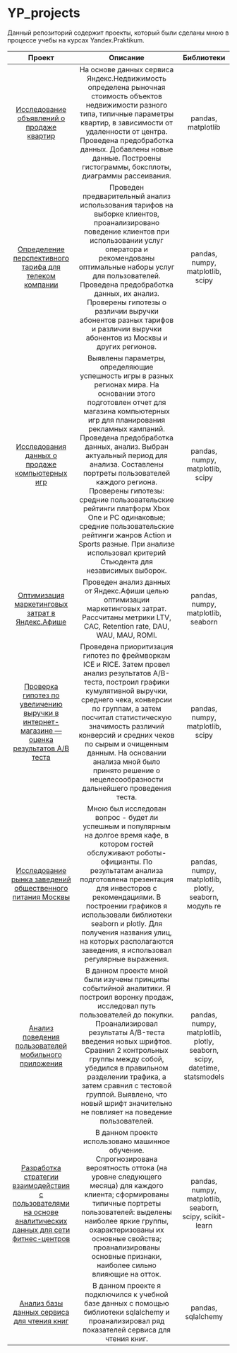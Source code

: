 # YP_projects
Данный репозиторий содержит проекты, который были сделаны мною в процессе учебы на курсах Yandex.Praktikum.

| Проект                |   Описание             | Библиотеки                  |
| :--------------------:| :---------------------: |:---------------------------:|
| [Исследование объявлений о продаже квартир](https://github.com/NovikovN/YP_projects/tree/master/research_of_apartments_for_sale) | На основе данных сервиса Яндекс.Недвижимость определена рыночная стоимость объектов недвижимости разного типа, типичные параметры квартир, в зависимости от удаленности от центра. Проведена предобработка данных. Добавлены новые данные. Построены гистограммы, боксплоты, диаграммы рассеивания. | pandas, matplotlib |
| [Определение перспективного тарифа для телеком компании](https://github.com/NovikovN/YP_projects/tree/master/research_of_tariffs_of_a_telecom_company) | Проведен предварительный анализ использования тарифов на выборке клиентов, проанализировано поведение клиентов при использовании услуг оператора и рекомендованы оптимальные наборы услуг для пользователей. Проведена предобработка данных, их анализ. Проверены гипотезы о различии выручки абонентов разных тарифов и различии выручки абонентов из Москвы и других регионов. | pandas, numpy, matplotlib, scipy |
| [Исследования данных о продаже компьютерных игр](https://github.com/NovikovN/YP_projects/tree/master/research_data_of_the_sale_of_computer_games) | Выявлены параметры, определяющие успешность игры в разных регионах мира. На основании этого подготовлен отчет для магазина компьютерных игр для планирования рекламных кампаний. Проведена предобработка данных, анализ. Выбран актуальный период для анализа. Составлены портреты пользователей каждого региона. Проверены гипотезы: средние пользовательские рейтинги платформ Xbox One и PC одинаковые; средние пользовательские рейтинги жанров Action и Sports разные. При анализе использовал критерий Стьюдента для независимых выборок. | pandas, numpy, matplotlib, scipy |
| [Оптимизация маркетинговых затрат в Яндекс.Афише](https://github.com/NovikovN/YP_projects/tree/master/optimization_of_marketing_costs_in_Yandex.Afish) |Проведен анализ данных от Яндекс.Афиши целью оптимизации маркетинговых затрат. Рассчитаны метрики LTV, CAC, Retention rate, DAU, WAU, MAU, ROMI. | pandas, numpy, matplotlib, seaborn |
| [Проверка гипотез по увеличению выручки в интернет-магазине — оценка результатов A/B теста](https://github.com/NovikovN/YP_projects/tree/master/hypothesis_testing-analysis_of_AB_test_results) |Проведена приоритизация гипотез по фреймворкам ICE и RICE. Затем провел анализ результатов A/B-теста, построил графики кумулятивной выручки, среднего чека, конверсии по группам, а затем посчитал статистическую значимость различий конверсий и средних чеков по сырым и очищенным данным. На основании анализа мной было принято решение о нецелесообразности дальнейшего проведения теста. | pandas, numpy, matplotlib, scipy |
| [Исследование рынка заведений общественного питания Москвы](https://github.com/NovikovN/YP_projects/tree/master/Moscow_restaurant_market_research) | Мною был исследован вопрос - будет ли успешным и популярным на долгое время кафе, в котором гостей обслуживают роботы-официанты. По результатам анализа подготовлена презентация для инвесторов с рекомендациями. В построении графиков я использовали библиотеки seaborn и plotly. Для получения названия улиц, на которых располагаются заведения, я использовал регулярные выражения. | pandas, numpy, matplotlib, plotly, seaborn, модуль re |
| [Анализ поведения пользователей мобильного приложения](https://github.com/NovikovN/YP_projects/tree/master/analysis_of_mobile_application_user_behavior) | В данном проекте мной были изучены принципы событийной аналитики. Я построил воронку продаж, исследовал путь пользователей до покупки. Проанализировал результаты A/B-теста введения новых шрифтов. Сравнил 2 контрольных группы между собой, убедился в правильном разделении трафика, а затем сравнил с тестовой группой. Выявлено, что новый шрифт значительно не повлияет на поведение пользователей. | pandas, numpy, matplotlib, plotly, seaborn, scipy, datetime, statsmodels |
| [Разработка стратегии взаимодействия с пользователями на основе аналитических данных для сети фитнес-центров](https://github.com/NovikovN/YP_projects/tree/master/ML_customer_interaction_in_gym) | В данном проекте использовано машинное обучение. Спрогнозирована вероятность оттока (на уровне следующего месяца) для каждого клиента; сформированы типичные портреты пользователей: выделены наиболее яркие группы, охарактеризованы их основные свойства; проанализированы основные признаки, наиболее сильно влияющие на отток. | pandas, numpy, matplotlib, seaborn, scipy, scikit-learn |
| [Анализ базы данных сервиса для чтения книг](https://github.com/NovikovN/YP_projects/tree/master/SQL_analysis_of_the_database_of_service_for_reading_books) | В данном проекте я подключился к учебной базе данных с помощью библиотеки sqlalchemy и проанализировал ряд показателей сервиса для чтения книг. | pandas, sqlalchemy |
